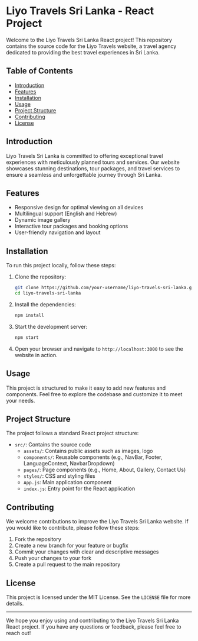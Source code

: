 # Liyo Travels Sri Lanka - React Project

Welcome to the Liyo Travels Sri Lanka React project! This repository contains the source code for the Liyo Travels website, a travel agency dedicated to providing the best travel experiences in Sri Lanka.

## Table of Contents

- [Introduction](#introduction)
- [Features](#features)
- [Installation](#installation)
- [Usage](#usage)
- [Project Structure](#project-structure)
- [Contributing](#contributing)
- [License](#license)

## Introduction

Liyo Travels Sri Lanka is committed to offering exceptional travel experiences with meticulously planned tours and services. Our website showcases stunning destinations, tour packages, and travel services to ensure a seamless and unforgettable journey through Sri Lanka.

## Features

- Responsive design for optimal viewing on all devices
- Multilingual support (English and Hebrew)
- Dynamic image gallery
- Interactive tour packages and booking options
- User-friendly navigation and layout

## Installation

To run this project locally, follow these steps:

1. Clone the repository:
   ```bash
   git clone https://github.com/your-username/liyo-travels-sri-lanka.git
   cd liyo-travels-sri-lanka
   ```

2. Install the dependencies:
   ```bash
   npm install
   ```

3. Start the development server:
   ```bash
   npm start
   ```

4. Open your browser and navigate to `http://localhost:3000` to see the website in action.

## Usage

This project is structured to make it easy to add new features and components. Feel free to explore the codebase and customize it to meet your needs.

## Project Structure

The project follows a standard React project structure:


- `src/`: Contains the source code
  - `assets/`: Contains public assets such as images, logo
  - `components/`: Reusable components (e.g., NavBar, Footer, LanguageContext, NavbarDropdown)
  - `pages/`: Page components (e.g., Home, About, Gallery, Contact Us)
  - `styles/`: CSS and styling files
  - `App.js`: Main application component
  - `index.js`: Entry point for the React application

## Contributing

We welcome contributions to improve the Liyo Travels Sri Lanka website. If you would like to contribute, please follow these steps:

1. Fork the repository
2. Create a new branch for your feature or bugfix
3. Commit your changes with clear and descriptive messages
4. Push your changes to your fork
5. Create a pull request to the main repository

## License

This project is licensed under the MIT License. See the `LICENSE` file for more details.

---

We hope you enjoy using and contributing to the Liyo Travels Sri Lanka React project. If you have any questions or feedback, please feel free to reach out!
